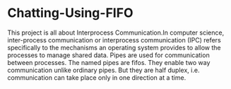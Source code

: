 # Chatting-Using-FIFO
This project is all about Interprocess Communication.In computer science, inter-process communication or interprocess communication (IPC) refers specifically to the mechanisms an operating system provides to allow the processes to manage shared data.
Pipes are used for communication between processes. The named pipes are fifos. They enable two way communication unlike ordinary pipes. But they are half duplex, i.e. communication can take place only in one direction at a time.
